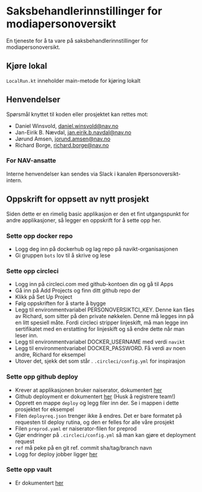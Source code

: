 # Saksbehandlerinnstillinger for modiapersonoversikt
En tjeneste for å ta vare på saksbehandlerinnstillinger for modiapersonoversikt.

## Kjøre lokal
`LocalRun.kt` inneholder main-metode for kjøring lokalt

## Henvendelser
Spørsmål knyttet til koden eller prosjektet kan rettes mot:

-   Daniel Winsvold, daniel.winsvold@nav.no
-   Jan-Eirik B. Nævdal, jan.eirik.b.navdal@nav.no
-   Jørund Amsen, jorund.amsen@nav.no
-   Richard Borge, richard.borge@nav.no

### For NAV-ansatte
Interne henvendelser kan sendes via Slack i kanalen #personoversikt-intern.

## Oppskrift for oppsett av nytt prosjekt
Siden dette er en rimelig basic applikasjon er den et fint utgangspunkt for andre applikasjoner, så legger en oppskrift for å sette opp her.

### Sette opp docker repo
 * Logg deg inn på dockerhub og lag repo på navikt-organisasjonen
 * Gi gruppen `bots` lov til å skrive og lese

### Sette opp circleci
 * Logg inn på circleci.com med github-kontoen din og gå til Apps
 * Gå inn på Add Projects og finn ditt github repo der
 * Klikk på Set Up Project
 * Følg oppskriften for å starte å bygge
 * Legg til environmentvariabel PERSONOVERSIKTCI_KEY. Denne kan fåes av Richard, som sitter på den private nøkkelen. Denne må legges inn på en litt spesiell måte. Fordi circleci stripper linjeskift, må man legge inn sertifikatet med en erstatting for linjeskift og så endre dette når man leser inn.
 * Legg til environmentvariabel DOCKER_USERNAME med verdi `navikt`
 * Legg til environmentvariabel DOCKER_PASSWORD. Få verdi av noen andre, Richard for eksempel
 * Utover det, sjekk det som står . `.circleci/config.yml` for inspirasjon

### Sette opp github deploy
 * Krever at applikasjonen bruker naiserator, dokumentert [her](https://github.com/nais/doc/tree/master/content/deploy)
 * Github deployment er dokumentert [her](https://github.com/navikt/deployment) (Husk å registrere team!)
 * Opprett en mappe `deploy` og legg filer inn der. Se i mappen i dette prosjektet for eksempel
 * Filen `deployreq.json` trenger ikke å endres. Det er bare formatet på requesten til deploy rutina, og den er felles for alle våre prosjekt
 * Filen `preprod.yaml` er naiserator-filen for preprod
 * Gjør endringer på `.circleci/config.yml` så man kan gjøre et deployment request
 * `ref` må peke på en git ref. commit sha/tag/branch navn
 * Logg for deploy jobber ligger [her](https://github.com/navikt/modiapersonoversikt-innstillinger/deployments)
 
### Sette opp vault
 * Er dokumentert [her](https://github.com/nais/doc/tree/master/content/secrets)

